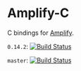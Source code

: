 # Amplify-C
C bindings for [Amplify](https://github.com/jjpe/amplify).

`0.14.2`: [![Build Status](https://travis-ci.org/jjpe/amplify-c.svg?branch=0.14.2)](https://travis-ci.org/jjpe/amplify-c)

`master`: [![Build Status](https://travis-ci.org/jjpe/amplify-c.svg?branch=master)](https://travis-ci.org/jjpe/amplify-c)
